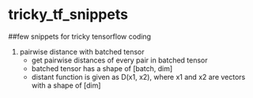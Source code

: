 # tricky_tf_snippets
##few snippets for tricky tensorflow coding

1. pairwise distance with batched tensor
    * get pairwise distances of every pair in batched tensor
    * batched tensor has a shape of [batch, dim]
    * distant function is given as D(x1, x2), 
    where x1 and x2 are vectors with a shape of [dim]
    


